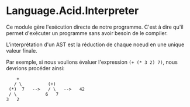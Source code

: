 Language.Acid.Interpreter
=========================

Ce module gère l'exécution directe de notre programme. C'est à dire qu'il permet
d'exécuter un programme sans avoir besoin de le compiler.

L'interprétation d'un AST est la réduction de chaque noeud en une unique valeur
finale.

Par exemple, si nous voulions évaluer l'expression `(+ (* 3 2) 7)`, nous devrions
procéder ainsi:

```
    +
   / \          (+)
 (*)  7   -->   / \   -->   42
 / \           6   7
3   2
```
